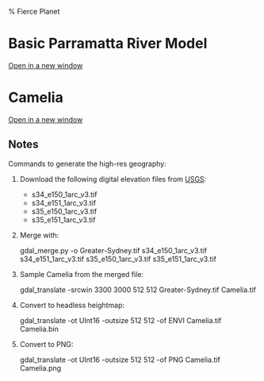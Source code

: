 % Fierce Planet

# Basic Parramatta River Model

[Open in a new window](projects/parramatta-river/basic.html)


# Camelia

[Open in a new window](projects/parramatta-river/camelia.html)


## Notes

Commands to generate the high-res geography:

1. Download the following digital elevation files from [USGS](http://earthexplorer.usgs.gov/):
   
    - s34_e150_1arc_v3.tif
    - s34_e151_1arc_v3.tif
    - s35_e150_1arc_v3.tif
    - s35_e151_1arc_v3.tif


2. Merge with:

    gdal_merge.py -o Greater-Sydney.tif s34_e150_1arc_v3.tif s34_e151_1arc_v3.tif s35_e150_1arc_v3.tif s35_e151_1arc_v3.tif

3.  Sample Camelia from the merged file:

    gdal_translate -srcwin 3300 3000 512 512 Greater-Sydney.tif Camelia.tif

4.  Convert to headless heightmap:

    gdal_translate -ot UInt16 -outsize 512 512 -of ENVI Camelia.tif Camelia.bin

5.  Convert to PNG:

    gdal_translate -ot UInt16 -outsize 512 512 -of PNG Camelia.tif Camelia.png
